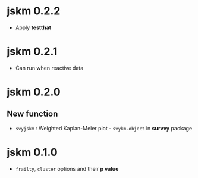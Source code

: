 # jskm 0.2.2

* Apply **testthat**

# jskm 0.2.1

* Can run when reactive data

# jskm 0.2.0

## New function

* `svyjskm` : Weighted Kaplan-Meier plot - `svykm.object` in **survey** package

# jskm 0.1.0

* `frailty`, `cluster` options and their **p value**